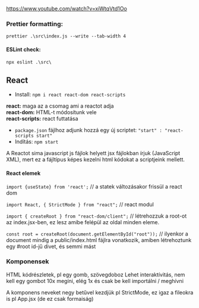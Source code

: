 https://www.youtube.com/watch?v=xiWtqVtd1Oo

### Prettier formatting:    
```prettier .\src\index.js --write --tab-width 4```

#### ESLint check:
```npx eslint .\src\```

## React 
- Install:
```npm i react react-dom react-scripts```

**react:** maga az a csomag ami a reactot adja </br>
**react-dom:** HTML-t módosítunk vele </br>
**react-scripts:** react futtatása

- `package.json` fájlhoz adjunk hozzá egy új scriptet: `"start" : "react-scripts start"`
- Indítás: `npm start`

A Reactot sima javascript js fájlok helyett jsx fájlokban írjuk (JavaScript XML), mert ez a fájltípus képes kezelni html kódokat a scriptjeink mellett.

#### React elemek
`import {useState} from 'react';`   // a statek változásakor frissül a react dom

`import React, { StrictMode } from "react";`    // react modul 

`import { createRoot } from "react-dom/client";`    // létrehozzuk a root-ot az index.jsx-ben, ez lesz amibe felépül az oldal minden eleme.

`const root = createRoot(document.getElementById("root"));`    // ilyenkor a document mindig a public/index.html fájlra vonatkozik, amiben létrehoztunk egy #root id-jű divet, és semmi mást</br>

### Komponensek
HTML kódrészletek, pl egy gomb, szövegdoboz
Lehet interaktívitás, nem kell egy gombot 10x megíni, elég 1x és csak be kell importálni / meghívni

A komponens neveket negy betűvel kezdjük pl StrictMode, ez igaz a fileokra is pl App.jsx (de ez csak formaiság)

